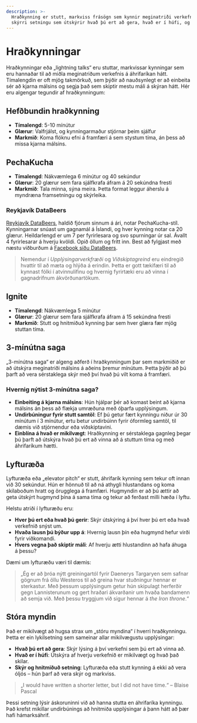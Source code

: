 ```yaml
---
description: >-
  Hraðkynning er stutt, markviss frásögn sem kynnir meginatriði verkefnis á áhrifaríkan hátt með 
  skýrri setningu sem útskýrir hvað þú ert að gera, hvað er í húfi, og af hverju það skiptir máli.
---
```


# Hraðkynningar

Hraðkynningar eða „lightning talks“ eru stuttar, markvissar kynningar sem eru hannaðar til að miðla
meginatriðum verkefnis á áhrifaríkan hátt. Tímalengdin er oft mjög takmörkuð, sem þýðir að
nauðsynlegt er að einbeita sér að kjarna málsins og segja það sem skiptir mestu máli á skýran hátt.
Hér eru algengar tegundir af hraðkynningum:

## Hefðbundin hraðkynning

- **Tímalengd**: 5-10 mínútur
- **Glærur**: Valfrjálst, og kynningarmaður stjórnar þeim sjálfur
- **Markmið**: Koma flóknu efni á framfæri á sem stystum tíma, án þess að missa kjarna málsins.

## PechaKucha

- **Tímalengd**: Nákvæmlega 6 mínútur og 40 sekúndur
- **Glærur**: 20 glærur sem fara sjálfkrafa áfram á 20 sekúndna fresti
- **Markmið**: Tala minna, sýna meira. Þetta format leggur áherslu á myndræna framsetningu og
  skýrleika.

### Reykjavík DataBeers

[Reykjavík DataBeers](https://databeers.is/), haldið fjórum sinnum á ári, notar PechaKucha-stíl.
Kynningarnar snúast um gagnamál á Íslandi, og hver kynning notar ca 20 glærur.
Heildarlengd er um 7 per fyrirlesara og svo spurningar úr sal. Ávallt 4 fyrirlesarar á hverju
kvöldi. Opið öllum og frítt inn. Best að fylgjast með næstu viðburðum á 
[Facebook síðu DataBeers](https://www.facebook.com/databeersrek).

> Nemendur í *Upplýsingarverkfræði* og *Viðskiptagreind* eru eindregið hvattir til að mæta og
> hlýða á erindin. Þetta er gott tækifæri til að kynnast fólki í atvinnulífinu og hvernig 
> fyrirtæki eru að vinna í gagnadrifnum ákvörðunartökum.

## Ignite

- **Tímalengd**: Nákvæmlega 5 mínútur
- **Glærur**: 20 glærur sem fara sjálfkrafa áfram á 15 sekúndna fresti
- **Markmið**: Stutt og hnitmiðuð kynning þar sem hver glæra fær mjög stuttan tíma.

## 3-mínútna saga

„3-mínútna saga“ er algeng aðferð í hraðkynningum þar sem markmiðið er að útskýra meginatriði
málsins á aðeins þremur mínútum. Þetta þýðir að þú þarft að vera sérstaklega skýr með því hvað
þú vilt koma á framfæri.

### Hvernig nýtist 3-mínútna saga?

- **Einbeiting á kjarna málsins**: Hún hjálpar þér að komast beint að kjarna málsins án þess að
  flækja umræðuna með óþarfa upplýsingum.
- **Undirbúningur fyrir stutt samtöl**: Ef þú getur fært kynningu niður úr 30 mínútum í 3 mínútur,
  ertu betur undirbúinn fyrir óformleg samtöl, til dæmis við stjórnendur eða viðskiptavini.
- **Einblína á hvað er mikilvægt**: Hraðkynning er sérstaklega gagnleg þegar þú þarft að útskýra
  hvað þú ert að vinna að á stuttum tíma og með áhrifaríkum hætti.

## Lyfturæða

Lyfturæða eða „elevator pitch“ er stutt, áhrifarík kynning sem tekur oft innan við 30 sekúndur.
Hún er hönnuð til að ná athygli hlustandans og koma skilaboðum hratt og örugglega á framfæri.
Hugmyndin er að þú ættir að geta útskýrt hugmynd þína á sama tíma og tekur að ferðast milli hæða
í lyftu.

Helstu atriði í lyfturæðu eru:

- **Hver þú ert eða hvað þú gerir**: Skýr útskýring á því hver þú ert eða hvað verkefnið snýst um.
- **Hvaða lausn þú býður upp á**: Hvernig lausn þín eða hugmynd hefur virði fyrir viðkomandi.
- **Hvers vegna það skiptir máli**: Af hverju ætti hlustandinn að hafa áhuga á þessu?

Dæmi um lyfturæðu væri til dæmis:

> „Ég er að þróa nýtt greiningartól fyrir Daenerys Targaryen sem safnar gögnum frá öllu Westeros
> til að greina hvar stuðningur hennar er sterkastur. Með þessum upplýsingum getur hún skipulagt
> herferðir gegn Lannisterunum og gert hraðari ákvarðanir um hvaða bandamenn að semja við. Með
> þessu tryggjum við sigur hennar á _the Iron throne_.“

## Stóra myndin

Það er mikilvægt að hugsa strax um „stóru myndina“ í hverri hraðkynningu. Þetta er ein lykilsetning
sem sameinar allar mikilvægustu upplýsingar:

- **Hvað þú ert að gera**: Skýr lýsing á því verkefni sem þú ert að vinna að.
- **Hvað er í húfi**: Útskýra af hverju verkefnið er mikilvægt og hvað það skilar.
- **Skýr og hnitmiðuð setning**: Lyfturæða eða stutt kynning á ekki að vera óljós – hún þarf að
  vera skýr og markviss.

> „I would have written a shorter letter, but I did not have time.“ – Blaise Pascal

Þessi setning lýsir áskoruninni við að hanna stutta en áhrifaríka kynningu. Það krefst mikillar
undirbúnings að hnitmiða upplýsingar á þann hátt að þær hafi hámarksáhrif.


